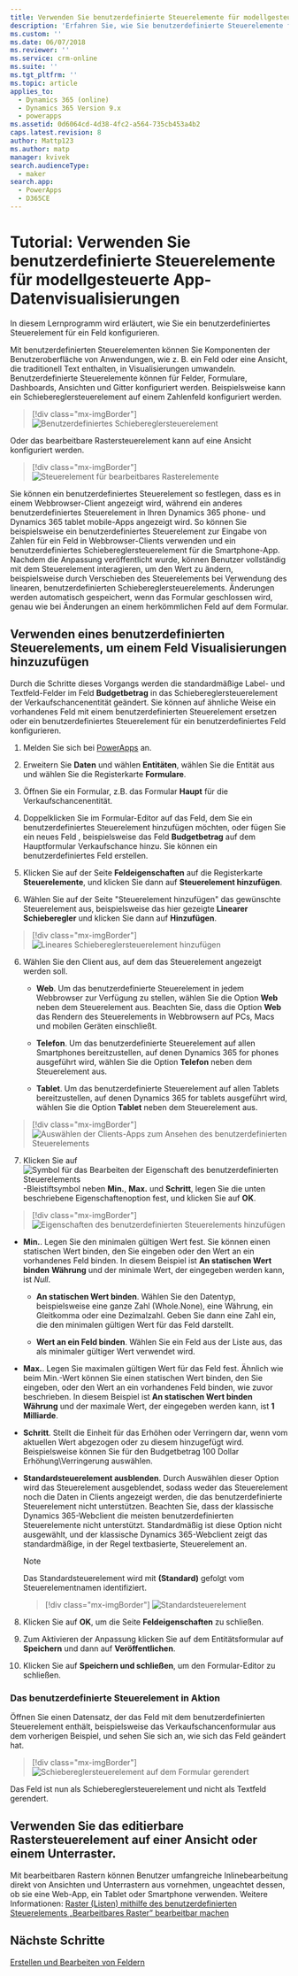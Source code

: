 ```yaml
---
title: Verwenden Sie benutzerdefinierte Steuerelemente für modellgesteuerte App-Datenvisualisierungen in PowerApps | MicrosoftDocs
description: 'Erfahren Sie, wie Sie benutzerdefinierte Steuerelemente für Felder verwenden'
ms.custom: ''
ms.date: 06/07/2018
ms.reviewer: ''
ms.service: crm-online
ms.suite: ''
ms.tgt_pltfrm: ''
ms.topic: article
applies_to:
  - Dynamics 365 (online)
  - Dynamics 365 Version 9.x
  - powerapps
ms.assetid: 0d6064cd-4d38-4fc2-a564-735cb453a4b2
caps.latest.revision: 8
author: Mattp123
ms.author: matp
manager: kvivek
search.audienceType:
  - maker
search.app:
  - PowerApps
  - D365CE
---
```

# <a name="tutorial-use-custom-controls-for-model-driven-app-data-visualizations"></a>Tutorial: Verwenden Sie benutzerdefinierte Steuerelemente für modellgesteuerte App-Datenvisualisierungen

In diesem Lernprogramm wird erläutert, wie Sie ein benutzerdefiniertes Steuerelement für ein Feld konfigurieren. 

Mit benutzerdefinierten Steuerelementen können Sie Komponenten der Benutzeroberfläche von Anwendungen, wie z. B. ein Feld oder eine Ansicht, die traditionell Text enthalten, in Visualisierungen umwandeln. Benutzerdefinierte Steuerelemente können für Felder, Formulare, Dashboards, Ansichten und Gitter konfiguriert werden. Beispielsweise kann ein Schiebereglersteuerelement auf einem Zahlenfeld konfiguriert werden.

   > [!div class="mx-imgBorder"] 
   > ![Benutzerdefiniertes Schiebereglersteuerelement](media/slider-control.PNG "Schiebereglersteuerelement für ein Feld")

Oder das bearbeitbare Rastersteuerelement kann auf eine Ansicht konfiguriert werden. 

   > [!div class="mx-imgBorder"] 
   > ![Steuerelement für bearbeitbares Rasterelemente](media/editable-grid-example.png)

Sie können ein benutzerdefiniertes Steuerelement so festlegen, dass es in einem Webbrowser-Client angezeigt wird, während ein anderes benutzerdefiniertes Steuerelement in Ihren Dynamics 365 phone- und Dynamics 365 tablet mobile-Apps angezeigt wird. So können Sie beispielsweise ein benutzerdefiniertes Steuerelement zur Eingabe von Zahlen für ein Feld in Webbrowser-Clients verwenden und ein benutzerdefiniertes Schiebereglersteuerelement für die Smartphone-App. Nachdem die Anpassung veröffentlicht wurde, können Benutzer vollständig mit dem Steuerelement interagieren, um den Wert zu ändern, beispielsweise durch Verschieben des Steuerelements bei Verwendung des linearen, benutzerdefinierten Schiebereglersteuerelements. Änderungen werden automatisch gespeichert, wenn das Formular geschlossen wird, genau wie bei Änderungen an einem herkömmlichen Feld auf dem Formular.  
  
## <a name="use-a-custom-control-to-add-visualizations-to-a-field"></a>Verwenden eines benutzerdefinierten Steuerelements, um einem Feld Visualisierungen hinzuzufügen  
 Durch die Schritte dieses Vorgangs werden die standardmäßige Label- und Textfeld-Felder im Feld **Budgetbetrag** in das Schiebereglersteuerelement der Verkaufschancenentität geändert. Sie können auf ähnliche Weise ein vorhandenes Feld mit einem benutzerdefinierten Steuerelement ersetzen oder ein benutzerdefiniertes Steuerelement für ein benutzerdefiniertes Feld konfigurieren.  
  
1.  Melden Sie sich bei [PowerApps](https://web.powerapps.com/?utm_source=padocs&utm_medium=linkinadoc&utm_campaign=referralsfromdoc) an.  

     

2.  Erweitern Sie **Daten** und wählen **Entitäten**, wählen Sie die Entität aus und wählen Sie die Registerkarte **Formulare**.  
  
2.  Öffnen Sie ein Formular, z.B. das Formular **Haupt** für die Verkaufschancenentität. 
  
3.  Doppelklicken Sie im Formular-Editor auf das Feld, dem Sie ein benutzerdefiniertes Steuerelement hinzufügen möchten, oder fügen Sie ein neues Feld , beispielsweise das Feld **Budgetbetrag** auf dem Hauptformular Verkaufschance hinzu. Sie können ein benutzerdefiniertes Feld erstellen. 
  
4.  Klicken Sie auf der Seite **Feldeigenschaften** auf die Registerkarte **Steuerelemente**, und klicken Sie dann auf **Steuerelement hinzufügen**.  
  
5.  Wählen Sie auf der Seite "Steuerelement hinzufügen" das gewünschte Steuerelement aus, beispielsweise das hier gezeigte **Linearer Schieberegler** und klicken Sie dann auf **Hinzufügen**.  

   > [!div class="mx-imgBorder"] 
   > ![Lineares Schiebereglersteuerelement hinzufügen](media/add-slider.PNG "Lineares Schiebereglersteuerelement hinzufügen")  
  
6.  Wählen Sie den Client aus, auf dem das Steuerelement angezeigt werden soll.  
  
    - **Web**. Um das benutzerdefinierte Steuerelement in jedem Webbrowser zur Verfügung zu stellen, wählen Sie die Option **Web** neben dem Steuerelement aus. Beachten Sie, dass die Option **Web** das Rendern des Steuerelements in Webbrowsern auf PCs, Macs und mobilen Geräten einschließt.  
  
    - **Telefon**. Um das benutzerdefinierte Steuerelement auf allen Smartphones bereitzustellen, auf denen Dynamics 365 for phones ausgeführt wird, wählen Sie die Option **Telefon** neben dem Steuerelement aus.  
  
    - **Tablet**. Um das benutzerdefinierte Steuerelement auf allen Tablets bereitzustellen, auf denen Dynamics 365 for tablets ausgeführt wird, wählen Sie die Option **Tablet** neben dem Steuerelement aus.  
  
   > [!div class="mx-imgBorder"] 
   > ![Auswählen der Clients-Apps zum Ansehen des benutzerdefinierten Steuerelements](media/choose-client.png "Auswählen der Clients-Apps zum Ansehen des benutzerdefinierten Steuerelements")  
  
7.  Klicken Sie auf ![Symbol für das Bearbeiten der Eigenschaft des benutzerdefinierten Steuerelements](media/ccf-pencil-icon.png "Symbol für das Bearbeiten der Eigenschaft des benutzerdefinierten Steuerelements")-Bleistiftsymbol neben **Min.**, **Max.** und **Schritt**, legen Sie die unten beschriebene Eigenschaftenoption fest, und klicken Sie auf **OK**.  
  
   > [!div class="mx-imgBorder"] 
   > ![Eigenschaften des benutzerdefinierten Steuerelements hinzufügen](media/ccf-add-properties.png "Eigenschaften des benutzerdefinierten Steuerelements hinzufügen")
  
   - **Min.**. Legen Sie den minimalen gültigen Wert fest. Sie können einen statischen Wert binden, den Sie eingeben oder den Wert an ein vorhandenes Feld binden. In diesem Beispiel ist **An statischen Wert binden** **Währung** und der minimale Wert, der eingegeben werden kann, ist *Null*.  
  
       - **An statischen Wert binden**. Wählen Sie den Datentyp, beispielsweise eine ganze Zahl (Whole.None), eine Währung, ein Gleitkomma oder eine Dezimalzahl. Geben Sie dann eine Zahl ein, die den minimalen gültigen Wert für das Feld darstellt.  
  
       - **Wert an ein Feld binden**. Wählen Sie ein Feld aus der Liste aus, das als minimaler gültiger Wert verwendet wird.  
  
   - **Max.**. Legen Sie maximalen gültigen Wert für das Feld fest. Ähnlich wie beim Min.-Wert können Sie einen statischen Wert binden, den Sie eingeben, oder den Wert an ein vorhandenes Feld binden, wie zuvor beschrieben. In diesem Beispiel ist **An statischen Wert binden** **Währung** und der maximale Wert, der eingegeben werden kann, ist **1 Milliarde**.  
  
   - **Schritt**. Stellt die Einheit für das Erhöhen oder Verringern dar, wenn vom aktuellen Wert abgezogen oder zu diesem hinzugefügt wird. Beispielsweise können Sie für den Budgetbetrag 100 Dollar Erhöhung\Verringerung auswählen.  
  
   - **Standardsteuerelement ausblenden**. Durch Auswählen dieser Option wird das Steuerelement ausgeblendet, sodass weder das Steuerelement noch die Daten in Clients angezeigt werden, die das benutzerdefinierte Steuerelement nicht unterstützen. Beachten Sie, dass der klassische Dynamics 365-Webclient die meisten benutzerdefinierten Steuerelemente nicht unterstützt. Standardmäßig ist diese Option nicht ausgewählt, und der klassische Dynamics 365-Webclient zeigt das standardmäßige, in der Regel textbasierte, Steuerelement an.  
  
       > [!NOTE]
       >  Das Standardsteuerelement wird mit **(Standard)** gefolgt vom Steuerelementnamen identifiziert.  
       >   
       > > [!div class="mx-imgBorder"] 
       > > ![Standardsteuerelement](media/default-control.png "Standardsteuerelement")  
  
8.  Klicken Sie auf **OK**, um die Seite **Feldeigenschaften** zu schließen.  
  
9. Zum Aktivieren der Anpassung klicken Sie auf dem Entitätsformular auf **Speichern** und dann auf **Veröffentlichen**.  
  
10. Klicken Sie auf **Speichern und schließen**, um den Formular-Editor zu schließen.  
  
### <a name="see-the-custom-control-in-action"></a>Das benutzerdefinierte Steuerelement in Aktion  
 Öffnen Sie einen Datensatz, der das Feld mit dem benutzerdefinierten Steuerelement enthält, beispielsweise das Verkaufschancenformular aus dem vorherigen Beispiel, und sehen Sie sich an, wie sich das Feld geändert hat.  
  
   > [!div class="mx-imgBorder"] 
   > ![Schiebereglersteuerelement auf dem Formular gerendert](media/slider-control.PNG "Schiebereglersteuerelement auf dem Formular gerendert")  
  
 Das Feld ist nun als Schiebereglersteuerelement und nicht als Textfeld gerendert. 

## <a name="use-the-editable-grid-control-on-a-view-or-sub-grid"></a>Verwenden Sie das editierbare Rastersteuerelement auf einer Ansicht oder einem Unterraster.

Mit bearbeitbaren Rastern können Benutzer umfangreiche Inlinebearbeitung direkt von Ansichten und Unterrastern aus vornehmen, ungeachtet dessen, ob sie eine Web-App, ein Tablet oder Smartphone verwenden. Weitere Informationen: [Raster (Listen) mithilfe des benutzerdefinierten Steuerelements „Bearbeitbares Raster” bearbeitbar machen](make-grids-lists-editable-custom-control.md) 
  
## <a name="next-steps"></a>Nächste Schritte  
[Erstellen und Bearbeiten von Feldern](../common-data-service/create-edit-fields.md)
